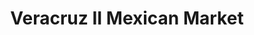 ---
title: "Veracruz II Mexican Market"
url: /darlington/veracruz-ii-mexican-market/
shop: Supermarkt
---